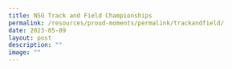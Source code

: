 ```yaml
---
title: NSG Track and Field Championships
permalink: /resources/proud-moments/permalink/trackandfield/
date: 2023-05-09
layout: post
description: ""
image: ""
---
```

